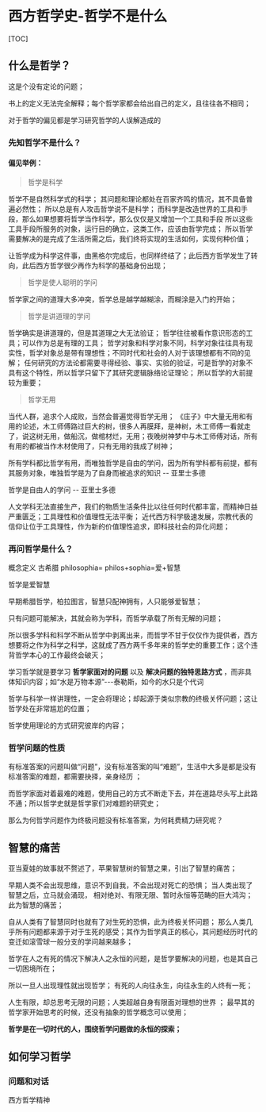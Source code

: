 # 西方哲学史-哲学不是什么

[TOC]

## 什么是哲学？

这是个没有定论的问题；

书上的定义无法完全解释；每个哲学家都会给出自己的定义，且往往各不相同；

对于哲学的偏见都是学习研究哲学的人误解造成的

### 先知哲学不是什么？

#### 偏见举例：

>  哲学是科学

哲学不是自然科学式的科学；
其问题和理论都处在百家齐鸣的情况，其不具备普遍必然性；
所以总是有人攻击哲学说不是科学；
而科学是改造世界的工具和手段，那么如果想要将哲学当作科学，那么仅仅是又增加一个工具和手段
所以这些工具手段所服务的对象，运行目的确立，这类工作，应该由哲学完成；
所以哲学需要解决的是完成了生活所需之后，我们终将实现的生活如何，实现何种价值；

让哲学成为科学这件事，由黑格尔完成后，也同样终结了；此后西方哲学发生了转向，此后西方哲学很少再作为科学的基础身份出现；

> 哲学是使人聪明的学问

哲学家之间的道理大多冲突，哲学总是越学越糊涂，而糊涂是入门的开始；

> 哲学是讲道理的学问

哲学确实是讲道理的，但是其道理之大无法验证；
哲学往往被看作意识形态的工具；可以作为总是有理的工具；
哲学对象和科学对象不同，科学对象往往具有现实性，哲学对象总是带有理想性；不同时代和社会的人对于该理想都有不同的见解；
任何研究的方法论都需要寻得经验、事实、实验的验证，可是哲学的对象不具有这个特性，所以哲学只留下了其研究逻辑脉络论证理论；
所以哲学的大前提较为重要；

> 哲学无用

当代人群，追求个人成败，当然会普遍觉得哲学无用；
《庄子》中大量无用和有用的论述，木工师傅路过巨大的树，很多人再膜拜，是神树，木工师傅一看就走了，说这树无用，做船沉，做棺材烂，无用；夜晚树神梦中与木工师傅对话，所有有用的都被当作木材使用了，只有无用的我成了树神；

所有学科都比哲学有用，而唯独哲学是自由的学问，因为所有学科都有前提，都有其服务对象，唯独哲学是为了自身而被追求的知识 -- 亚里士多德

哲学是自由人的学问 -- 亚里士多德

人文学科无法直接生产，我们的物质生活条件比以往任何时代都丰富，而精神日益严重匮乏；工具理性和价值理性无法平衡；
近代西方科学极速发展，宗教代表的信仰让位于工具理性，作为新的价值理性追求，即科技社会的异化问题；



### 再问哲学是什么？

概念定义 古希腊    philosophia= philos+sophia=爱+智慧

哲学是爱智慧

早期希腊哲学，柏拉图言，智慧只配神拥有，人只能够爱智慧；

只有问题可能解决，其就会称为学科，而哲学承载了所有无解的问题；

所以很多学科和科学不断从哲学中剥离出来，而哲学不甘于仅仅作为提供者，西方想要将之作为科学之科学，这就成了西方两千多年来的哲学史的重要工作；这个违背哲学本心的工作最终会破灭；

学习哲学就是要学习 **哲学家面对的问题** 以及 **解决问题的独特思路方式**  ，而非具体知识内容；如“水是万物本源”---泰勒斯，如今的水只是个代词

哲学与科学一样讲理性，一定会将理论；却起源于类似宗教的终极关怀问题；这让哲学处在非常尴尬的位置；

哲学使用理论的方式研究彼岸的内容；



### 哲学问题的性质

有标准答案的问题叫做“问题”，没有标准答案的叫“难题”，生活中大多是都是没有标准答案的难题，都需要抉择，亲身经历 ；

而哲学家面对着最难的难题，使用自己的方式不断走下去，并在道路尽头写上此路不通；所以哲学史就是哲学家们对难题的研究史；

那么为何哲学问题作为终极问题没有标准答案，为何耗费精力研究呢？

 

## 智慧的痛苦

亚当夏娃的故事就不赘述了，苹果智慧树的智慧之果，引出了智慧的痛苦；

早期人类不会出现思维，意识不到自我，不会出现对死亡的恐惧；
当人类出现了智慧之后，立马就会涌现， 相对绝对、有限无限、暂时永恒等范畴的巨大鸿沟；此为智慧的痛苦；

自从人类有了智慧同时也就有了对生死的恐惧，此为终极关怀问题；
那么人类几乎所有问题都来源于对于生死的感受；其作为哲学真正的核心，其问题经历时代的变迁如滚雪球一般分支的学问越来越多；

哲学在人之有死的情况下解决人之永恒的问题，是哲学要解决的问题，也是其自己一切困境所在；

所以一旦人出现理性就出现哲学；
有死的人向往永生，向往永生的人终有一死；

人生有限，却总思考无限的问题；人类超越自身有限面对理想的世界 ；
最早其的哲学家开始思考的时候，还没有抽象的哲学概念可以使用；

 

**哲学是在一切时代的人，围绕哲学问题做的永恒的探索；**



## 如何学习哲学

### 问题和对话





西方哲学精神



























 



